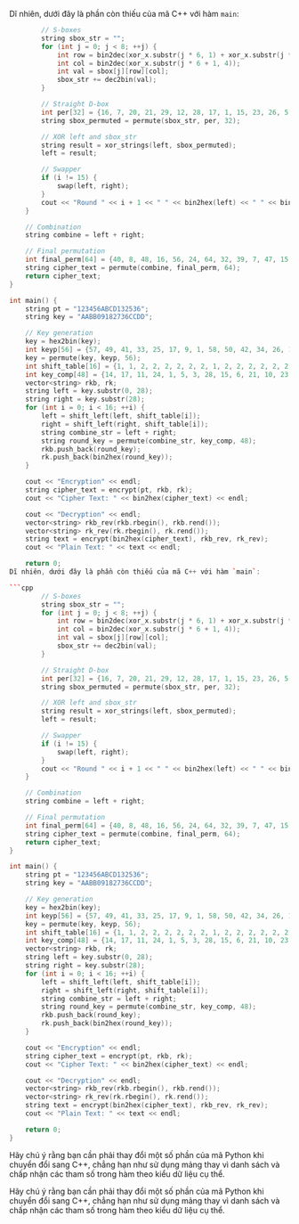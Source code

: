 Dĩ nhiên, dưới đây là phần còn thiếu của mã C++ với hàm `main`:

```cpp
        // S-boxes
        string sbox_str = "";
        for (int j = 0; j < 8; ++j) {
            int row = bin2dec(xor_x.substr(j * 6, 1) + xor_x.substr(j * 6 + 5, 1));
            int col = bin2dec(xor_x.substr(j * 6 + 1, 4));
            int val = sbox[j][row][col];
            sbox_str += dec2bin(val);
        }

        // Straight D-box
        int per[32] = {16, 7, 20, 21, 29, 12, 28, 17, 1, 15, 23, 26, 5, 18, 31, 10, 2, 8, 24, 14, 32, 27, 3, 9, 19, 13, 30, 6, 22, 11, 4, 25};
        string sbox_permuted = permute(sbox_str, per, 32);

        // XOR left and sbox_str
        string result = xor_strings(left, sbox_permuted);
        left = result;

        // Swapper
        if (i != 15) {
            swap(left, right);
        }
        cout << "Round " << i + 1 << " " << bin2hex(left) << " " << bin2hex(right) << " " << rk[i] << endl;
    }

    // Combination
    string combine = left + right;

    // Final permutation
    int final_perm[64] = {40, 8, 48, 16, 56, 24, 64, 32, 39, 7, 47, 15, 55, 23, 63, 31, 38, 6, 46, 14, 54, 22, 62, 30, 37, 5, 45, 13, 53, 21, 61, 29, 36, 4, 44, 12, 52, 20, 60, 28, 35, 3, 43, 11, 51, 19, 59, 27, 34, 2, 42, 10, 50, 18, 58, 26, 33, 1, 41, 9, 49, 17, 57, 25};
    string cipher_text = permute(combine, final_perm, 64);
    return cipher_text;
}

int main() {
    string pt = "123456ABCD132536";
    string key = "AABB09182736CCDD";

    // Key generation
    key = hex2bin(key);
    int keyp[56] = {57, 49, 41, 33, 25, 17, 9, 1, 58, 50, 42, 34, 26, 18, 10, 2, 59, 51, 43, 35, 27, 19, 11, 3, 60, 52, 44, 36, 63, 55, 47, 39, 31, 23, 15, 7, 62, 54, 46, 38, 30, 22, 14, 6, 61, 53, 45, 37, 29, 21, 13, 5, 28, 20, 12, 4};
    key = permute(key, keyp, 56);
    int shift_table[16] = {1, 1, 2, 2, 2, 2, 2, 2, 1, 2, 2, 2, 2, 2, 2, 1};
    int key_comp[48] = {14, 17, 11, 24, 1, 5, 3, 28, 15, 6, 21, 10, 23, 19, 12, 4, 26, 8, 16, 7, 27, 20, 13, 2, 41, 52, 31, 37, 47, 55, 30, 40, 51, 45, 33, 48, 44, 49, 39, 56, 34, 53, 46, 42, 50, 36, 29, 32};
    vector<string> rkb, rk;
    string left = key.substr(0, 28);
    string right = key.substr(28);
    for (int i = 0; i < 16; ++i) {
        left = shift_left(left, shift_table[i]);
        right = shift_left(right, shift_table[i]);
        string combine_str = left + right;
        string round_key = permute(combine_str, key_comp, 48);
        rkb.push_back(round_key);
        rk.push_back(bin2hex(round_key));
    }

    cout << "Encryption" << endl;
    string cipher_text = encrypt(pt, rkb, rk);
    cout << "Cipher Text: " << bin2hex(cipher_text) << endl;

    cout << "Decryption" << endl;
    vector<string> rkb_rev(rkb.rbegin(), rkb.rend());
    vector<string> rk_rev(rk.rbegin(), rk.rend());
    string text = encrypt(bin2hex(cipher_text), rkb_rev, rk_rev);
    cout << "Plain Text: " << text << endl;

    return 0;
Dĩ nhiên, dưới đây là phần còn thiếu của mã C++ với hàm `main`:

```cpp
        // S-boxes
        string sbox_str = "";
        for (int j = 0; j < 8; ++j) {
            int row = bin2dec(xor_x.substr(j * 6, 1) + xor_x.substr(j * 6 + 5, 1));
            int col = bin2dec(xor_x.substr(j * 6 + 1, 4));
            int val = sbox[j][row][col];
            sbox_str += dec2bin(val);
        }

        // Straight D-box
        int per[32] = {16, 7, 20, 21, 29, 12, 28, 17, 1, 15, 23, 26, 5, 18, 31, 10, 2, 8, 24, 14, 32, 27, 3, 9, 19, 13, 30, 6, 22, 11, 4, 25};
        string sbox_permuted = permute(sbox_str, per, 32);

        // XOR left and sbox_str
        string result = xor_strings(left, sbox_permuted);
        left = result;

        // Swapper
        if (i != 15) {
            swap(left, right);
        }
        cout << "Round " << i + 1 << " " << bin2hex(left) << " " << bin2hex(right) << " " << rk[i] << endl;
    }

    // Combination
    string combine = left + right;

    // Final permutation
    int final_perm[64] = {40, 8, 48, 16, 56, 24, 64, 32, 39, 7, 47, 15, 55, 23, 63, 31, 38, 6, 46, 14, 54, 22, 62, 30, 37, 5, 45, 13, 53, 21, 61, 29, 36, 4, 44, 12, 52, 20, 60, 28, 35, 3, 43, 11, 51, 19, 59, 27, 34, 2, 42, 10, 50, 18, 58, 26, 33, 1, 41, 9, 49, 17, 57, 25};
    string cipher_text = permute(combine, final_perm, 64);
    return cipher_text;
}

int main() {
    string pt = "123456ABCD132536";
    string key = "AABB09182736CCDD";

    // Key generation
    key = hex2bin(key);
    int keyp[56] = {57, 49, 41, 33, 25, 17, 9, 1, 58, 50, 42, 34, 26, 18, 10, 2, 59, 51, 43, 35, 27, 19, 11, 3, 60, 52, 44, 36, 63, 55, 47, 39, 31, 23, 15, 7, 62, 54, 46, 38, 30, 22, 14, 6, 61, 53, 45, 37, 29, 21, 13, 5, 28, 20, 12, 4};
    key = permute(key, keyp, 56);
    int shift_table[16] = {1, 1, 2, 2, 2, 2, 2, 2, 1, 2, 2, 2, 2, 2, 2, 1};
    int key_comp[48] = {14, 17, 11, 24, 1, 5, 3, 28, 15, 6, 21, 10, 23, 19, 12, 4, 26, 8, 16, 7, 27, 20, 13, 2, 41, 52, 31, 37, 47, 55, 30, 40, 51, 45, 33, 48, 44, 49, 39, 56, 34, 53, 46, 42, 50, 36, 29, 32};
    vector<string> rkb, rk;
    string left = key.substr(0, 28);
    string right = key.substr(28);
    for (int i = 0; i < 16; ++i) {
        left = shift_left(left, shift_table[i]);
        right = shift_left(right, shift_table[i]);
        string combine_str = left + right;
        string round_key = permute(combine_str, key_comp, 48);
        rkb.push_back(round_key);
        rk.push_back(bin2hex(round_key));
    }

    cout << "Encryption" << endl;
    string cipher_text = encrypt(pt, rkb, rk);
    cout << "Cipher Text: " << bin2hex(cipher_text) << endl;

    cout << "Decryption" << endl;
    vector<string> rkb_rev(rkb.rbegin(), rkb.rend());
    vector<string> rk_rev(rk.rbegin(), rk.rend());
    string text = encrypt(bin2hex(cipher_text), rkb_rev, rk_rev);
    cout << "Plain Text: " << text << endl;

    return 0;
}
```

Hãy chú ý rằng bạn cần phải thay đổi một số phần của mã Python khi chuyển đổi sang C++, chẳng hạn như sử dụng mảng thay vì danh sách và chấp nhận các tham số trong hàm theo kiểu dữ liệu cụ thể.

Hãy chú ý rằng bạn cần phải thay đổi một số phần của mã Python khi chuyển đổi sang C++, chẳng hạn như sử dụng mảng thay vì danh sách và chấp nhận các tham số trong hàm theo kiểu dữ liệu cụ thể.
